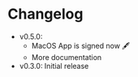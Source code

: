 # Changelog

-   v0.5.0:
    -   MacOS App is signed now 🖋️
    -   More documentation
-   v0.3.0: Initial release
